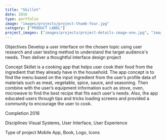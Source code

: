 ```yaml
---
title: "Skillet"
date: 2016
type: portfolio
image: "images/projects/project-thumb-four.jpg"
category: ["PRODUCT LABEL"]
project_images: ["images/projects/project-details-image-one.jpg", "images/projects/project-details-image-two.jpg"]
---
```


Objectives
Develop a user interface on the chosen topic using user research and user testing method to understand the target audience's needs. Then deliver a thoughtful interface design project

Concept
Skillet is a cooking app that helps user cook their food from the ingredient that they already have in the household. The app concept is to find the menu based on the input ingredient from the user’s profile data of materials such as meat, vegetable, spice, sauce, and seasoning. Then combine with the user’s equipment information such as stove, oven, microwave to find the best recipe that fits each user's needs. Also, the app educated users through tips and tricks loading screens and provided a community to encourage the user to cook.

Completion
2016

Disciplines
Visual Systems, User Interface, User Experience

Type of project
Mobile App, Book, Logo, Icons
